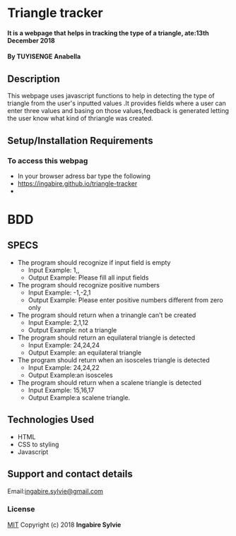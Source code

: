 # Triangle tracker
#### It is a webpage that helps in tracking the type of a triangle, ate:13th December 2018
#### By **TUYISENGE Anabella**
## Description
This webpage uses javascript functions to help in detecting the type of triangle from the user's inputted values .It provides fields where a user can enter three values and basing on those values,feedback is generated letting the user know what kind of thriangle was created.
## Setup/Installation Requirements
### To access this webpag
* In your browser adress bar type the following
* https://ingabire.github.io/triangle-tracker
* 
# BDD

## SPECS
* The program should recognize if input field is empty
  * Input Example: 1,,
  * Output Example: Please fill all input fields
* The program should recognize positive numbers
    * Input Example: -1,-2,1
    * Output Example: Please enter positive numbers different from zero only
* The program should return when a trinangle can't be created
   * Input Example: 2,1,12
    * Output Example: not a triangle
* The program should return an equilateral triangle is detected
    * Input Example: 24,24,24
    * Output Example: an equilateral triangle
* The program should return when an isosceles triangle is detected
    * Input Example: 24,24,22
    * Output Example:an isosceles
* The  program should return when a scalene triangle is detected 
    * Input Example: 15,16,17
    * Output Example:a scalene triangle.
## Technologies Used
*  HTML
* CSS to styling
* Javascript
## Support and contact details

Email:ingabire.sylvie@gmail.com

### License
[MIT](https://choosealicense.com/licenses/mit/)
Copyright (c) 2018 **Ingabire Sylvie** 
